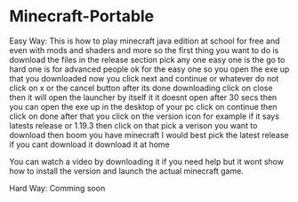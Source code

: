 # Minecraft-Portable
Easy Way: This is how to play minecraft java edition at school for free and even with mods and shaders and more so the first thing you want to do is download the files in the release section pick any one easy one is the go to hard one is for advanced people ok for the easy one so you open the exe up that you downloaded now you click next and continue or whatever do not click on x or the cancel button after its done downloading click on close then it will open the launcher by itself it it doesnt open after 30 secs then you can open the exe up in the desktop of your pc click on continue then click on done after that you click on the version icon for example if it says latests release or 1.19.3 then click on that pick a verison you want to download then boom you have minecraft I would best pick the latest release if you cant download it download it at home

You can watch a video by downloading it if you need help but it wont show how to install the version and launch the actual minecraft game.

Hard Way: Comming soon
